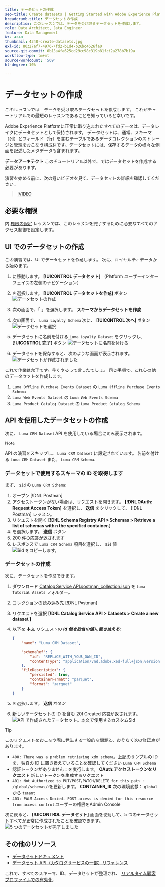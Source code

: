 ```yaml
---
title: データセットの作成
seo-title: Create datasets | Getting Started with Adobe Experience Platform for Data Architects and Data Engineers
breadcrumb-title: データセットの作成
description: このレッスンでは、データを受け取るデータセットを作成します。
role: Data Architect, Data Engineer
feature: Data Management
kt: 4348
thumbnail: 4348-create-datasets.jpg
exl-id: 80227af7-4976-4fd2-b1d4-b26bc4626fa0
source-git-commit: 0b13a4fa625cd29cc98c319b81fcb2a278b7b19a
workflow-type: tm+mt
source-wordcount: '569'
ht-degree: 10%

---
```


# データセットの作成

<!--15min-->

このレッスンでは、データを受け取るデータセットを作成します。 これがチュートリアルでの最短のレッスンであることを知っていると幸いです。

Adobe Experience Platformに正常に取り込まれたすべてのデータは、データレイクにデータセットとして保持されます。 データセットは、通常、スキーマ（列）とフィールド（行）を含むテーブルであるデータコレクションのストレージと管理をおこなう構成体です。データセットには、保存するデータの様々な側面を記述したメタデータも含まれます。

**データアーキテクト** このチュートリアル以外で、ではデータセットを作成する必要があります。

演習を始める前に、次の短いビデオを見て、データセットの詳細を確認してください。
>[!VIDEO](https://video.tv.adobe.com/v/27269?quality=12&learn=on)

## 必要な権限

内 [権限の設定](configure-permissions.md) レッスンでは、このレッスンを完了するために必要なすべてのアクセス制御を設定します。

<!--
* Permission items **[!UICONTROL Data Management]** > **[!UICONTROL View Datasets]** and **[!UICONTROL Manage Datasets]**
* Permission item **[!UICONTROL Sandboxes]** > `Luma Tutorial`
* User-role access to the `Luma Tutorial Platform` product profile
* Developer-role access to the `Luma Tutorial Platform` product profile (for API)
-->

## UI でのデータセットの作成

この演習では、UI でデータセットを作成します。 次に、ロイヤルティデータから始めます。

1. に移動します。 **[!UICONTROL データセット]** （Platform ユーザーインターフェイスの左側のナビゲーション）
1. を選択します。 **[!UICONTROL データセットを作成]** ボタン
   ![データセットの作成](assets/datasets-createDataset.png)

1. 次の画面で、「 」を選択します。 **スキーマからデータセットを作成**
1. 次の画面で、 `Luma Loyalty Schema` 次に、 **[!UICONTROL 次へ]** ボタン
   ![データセットを選択](assets/datasets-selectSchema.png)

1. データセットに名前を付ける `Luma Loyalty Dataset` をクリックし、 **[!UICONTROL 完了]** ボタン
   ![データセットに名前を付ける](assets/datasets-nameDataset.png)
1. データセットを保存すると、次のような画面が表示されます。
   ![データセットが作成されました](assets/datasets-created.png)

これで作業は完了です。早くやるって言ったでしょ。 同じ手順で、これらの他のデータセットを作成します。

1. `Luma Offline Purchase Events Dataset` の `Luma Offline Purchase Events Schema`
1. `Luma Web Events Dataset` の `Luma Web Events Schema`
1. `Luma Product Catalog Dataset` の `Luma Product Catalog Schema`


## API を使用したデータセットの作成

次に、 `Luma CRM Dataset` API を使用している場合にのみ表示されます。

>[!NOTE]
>
>API の演習をスキップし、 `Luma CRM Dataset` に設定されています。 名前を付ける `Luma CRM Dataset` また、 `Luma CRM Schema`.

### データセットで使用するスキーマの ID を取得します

まず、 `$id` の `Luma CRM Schema`:

1. オープン [!DNL Postman]
1. アクセストークンがない場合は、リクエストを開きます。 **[!DNL OAuth: Request Access Token]** を選択し、 **送信** をクリックして、 [!DNL Postman] レッスン。
1. リクエストを開く **[!DNL Schema Registry API > Schemas > Retrieve a list of schemas within the specified container.]**
1. を選択します。 **送信** ボタン
1. 200 件の応答が返されます
1. レスポンスで `Luma CRM Schema` 項目を選択し、 `$id` 値
   ![$id をコピーします。](assets/dataset-crm-getSchemaId.png)

### データセットの作成

次に、データセットを作成できます。

1. ダウンロード [Catalog Service API.postman_collection.json](https://raw.githubusercontent.com/adobe/experience-platform-postman-samples/master/apis/experience-platform/Catalog%20Service%20API.postman_collection.json) を `Luma Tutorial Assets` フォルダー。
1. コレクションの読み込み先 [!DNL Postman]
1. リクエストを選択 **[!DNL Catalog Service API > Datasets > Create a new dataset.]**
1. 以下を **本文** リクエストの ***id 値を独自の値に置き換える***:

   ```json
   {
       "name": "Luma CRM Dataset",
   
       "schemaRef": {
           "id": "REPLACE_WITH_YOUR_OWN_ID",
           "contentType": "application/vnd.adobe.xed-full+json;version=1"
       },
       "fileDescription": {
           "persisted": true,
           "containerFormat": "parquet",
           "format": "parquet"
       }
   }
   ```

1. を選択します。 **送信** ボタン
1. 新しいデータセットの ID を含む 201 Created 応答が返されます。
   ![API で作成されたデータセット。本文で使用するカスタム$id](assets/datasets-crm-created.png)

>[!TIP]
>
> このリクエストをおこなう際に発生する一般的な問題と、おそらく次の修正点があります。
>
> * `400: There was a problem retrieving xdm schema`。上記のサンプルの ID を、独自の ID に置き換えていることを確認してください `Luma CRM Schema`
> * 認証トークンがありません：を実行します。 **OAuth:アクセストークンをリクエスト** 新しいトークンを生成するリクエスト
> * `401: Not Authorized to PUT/POST/PATCH/DELETE for this path : /global/schemas/`:を更新します。 **CONTAINER_ID** 次の環境変数： `global` から `tenant`
> * `403: PALM Access Denied. POST access is denied for this resource from access control`:ユーザーの権限をAdmin Console


次に戻ると、 **[!UICONTROL データセット]** 画面を使用して、5 つのデータセットすべてが正常に作成されたことを確認できます。
![5 つのデータセットが完了しました](assets/datasets-allComplete.png)


## その他のリソース

* [データセットドキュメント](https://experienceleague.adobe.com/docs/experience-platform/catalog/datasets/user-guide.html?lang=ja)
* [データセット API（カタログサービスの一部）リファレンス](https://www.adobe.io/experience-platform-apis/references/catalog/#tag/Datasets)

これで、すべてのスキーマ、ID、データセットが整理され、 [リアルタイム顧客プロファイルでの有効化](enable-profiles.md).
